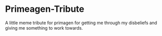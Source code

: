 # Primeagen-Tribute
A little meme tribute for primagen for getting me through my disbeliefs and giving me something to work towards.
